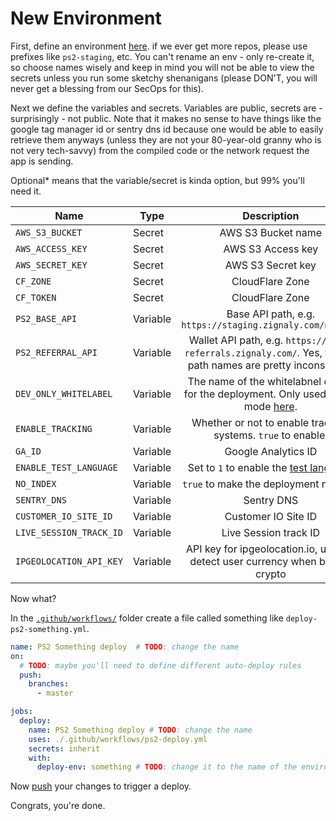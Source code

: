 # New Environment

First, define an environment [here](https://github.com/zignaly-open/zignaly-neo/settings/environments). if we ever get more repos, please use prefixes like `ps2-staging`, etc. You can't rename an env - only re-create it, so choose names wisely and keep in mind you will not be able to view the secrets unless you run some sketchy shenanigans (please DON'T, you will never get a blessing from our SecOps for this).

Next we define the variables and secrets. Variables are public, secrets are - surprisingly - not public. Note that it makes no sense to have things like the google tag manager id or sentry dns id because one would be able to easily retrieve them anyways (unless they are not your 80-year-old granny who is not very tech-savvy) from the compiled code or the network request the app is sending.

<opt2>Optional*</opt2> means that the variable/secret is kinda option, but 99% you'll need it.


| Name                    | Type     |                                                               Description                                                                |                                         Optional |
|-------------------------|----------|:----------------------------------------------------------------------------------------------------------------------------------------:|-------------------------------------------------:|
| `AWS_S3_BUCKET`         | Secret   |                                                            AWS S3 Bucket name                                                            |                              **Required** |
| `AWS_ACCESS_KEY`        | Secret   |                                                            AWS S3 Access key                                                             |                              **Required** |
| `AWS_SECRET_KEY`        | Secret   |                                                            AWS S3 Secret key                                                             |                              **Required** |
| `CF_ZONE`               | Secret   |                                                             CloudFlare Zone                                                              | **Optional*** |
| `CF_TOKEN`              | Secret   |                                                             CloudFlare Zone                                                              |                            **Optional*** |
| `PS2_BASE_API`          | Variable |                                        Base API path, e.g. `https://staging.zignaly.com/new_api`                                         |                              **Required** |
| `PS2_REFERRAL_API`      | Variable |              Wallet API path, e.g. `https://test-referrals.zignaly.com/`. Yes, the api path names are pretty inconsistent.               |                              **Optional*** |
| `DEV_ONLY_WHITELABEL`   | Variable | The name of the whitelabnel config for the deployment. Only used in dev mode [here](../src/whitelabel). |                              <opt>Optional</opt> |
| `ENABLE_TRACKING`       | Variable |                                       Whether or not to enable tracking systems. `true` to enable.                                       |                              <opt>Optional</opt> |
| `GA_ID`                 | Variable |                                                           Google Analytics ID                                                            |                              <opt>Optional</opt> |
| `ENABLE_TEST_LANGUAGE`  | Variable |                                       Set to `1` to enable the [test language](./multilanguage.md)                                       |                              <opt>Optional</opt> |
| `NO_INDEX`              | Variable |                                                  `true` to make the deployment noindex                                                   |                              <opt>Optional</opt> |
| `SENTRY_DNS`            | Variable |                                                                Sentry DNS                                                                |                              <opt>Optional</opt> |
| `CUSTOMER_IO_SITE_ID`   | Variable |                                                           Customer IO Site ID                                                            |                              <opt>Optional</opt> |
| `LIVE_SESSION_TRACK_ID` | Variable |                                                          Live Session track ID                                                           |                              <opt>Optional</opt> |
| `IPGEOLOCATION_API_KEY` | Variable |                               API key for ipgeolocation.io, used to detect user currency when buying crypto                                |                              **Optional*** |


Now what?

In the [`.github/workflows/`](../../.github/workflows) folder create a file called something like `deploy-ps2-something.yml`.

```yml
name: PS2 Something deploy  # TODO: change the name
on:
  # TODO: maybe you'll need to define different auto-deploy rules
  push:
    branches: 
      - master 

jobs:
  deploy:
    name: PS2 Something deploy # TODO: change the name
    uses: ./.github/workflows/ps2-deploy.yml
    secrets: inherit
    with:
      deploy-env: something # TODO: change it to the name of the environment you've just created

```

Now [push](https://youtu.be/X-wub0Q0AGc?si=2S65LQWcY0hrb7Kj&t=1) your changes to trigger a deploy.

Congrats, you're done.
